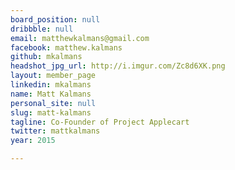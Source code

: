 ```yaml
---
board_position: null
dribbble: null
email: matthewkalmans@gmail.com
facebook: matthew.kalmans
github: mkalmans
headshot_jpg_url: http://i.imgur.com/Zc8d6XK.png
layout: member_page
linkedin: mkalmans
name: Matt Kalmans
personal_site: null
slug: matt-kalmans
tagline: Co-Founder of Project Applecart
twitter: mattkalmans
year: 2015

---
```

